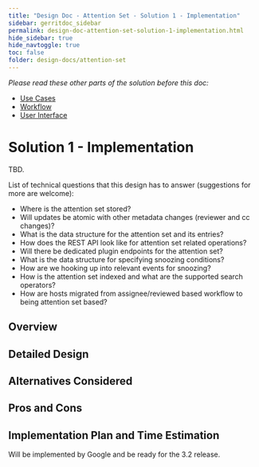 ```yaml
---
title: "Design Doc - Attention Set - Solution 1 - Implementation"
sidebar: gerritdoc_sidebar
permalink: design-doc-attention-set-solution-1-implementation.html
hide_sidebar: true
hide_navtoggle: true
toc: false
folder: design-docs/attention-set
---
```


*Please read these other parts of the solution before this doc:*

*   [Use Cases](use-cases.md)
*   [Workflow](solution-1-workflow.md)
*   [User Interface](solution-1-user-interface.md)

# Solution 1 - Implementation

TBD.

List of technical questions that this design has to answer (suggestions for more are welcome):

*   Where is the attention set stored?
*   Will updates be atomic with other metadata changes (reviewer and cc changes)?
*   What is the data structure for the attention set and its entries?
*   How does the REST API look like for attention set related operations?
*   Will there be dedicated plugin endpoints for the attention set?
*   What is the data structure for specifying snoozing conditions?
*   How are we hooking up into relevant events for snoozing?
*   How is the attention set indexed and what are the supported search operators?
*   How are hosts migrated from assignee/reviewed based workflow to being attention set based?

## <a id="overview">Overview

## <a id="detailed-design">Detailed Design

## <a id="alternatives-considered">Alternatives Considered

## <a id="pros-and-cons">Pros and Cons

## <a id="implementation">Implementation Plan and Time Estimation

Will be implemented by Google and be ready for the 3.2 release.
